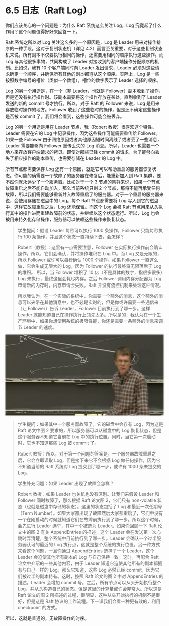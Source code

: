 # 6.5 日志（Raft Log）

你们应该关心的一个问题是：为什么 Raft 系统这么关注 Log，Log 究竟起了什么作用？这个问题值得好好来回答一下。

Raft 系统之所以对 Log 关注这么多的一个原因是，Log 是 Leader 用来对操作排序的一种手段。这对于复制状态机（详见 4.2）而言至关重要，对于这些复制状态机来说，所有副本不仅要执行相同的操作，还需要用相同的顺序执行这些操作。而 Log 与其他很多事物，共同构成了 Leader 对接收到的客户端操作分配顺序的机制。比如说，我有 10 个客户端同时向 Leader 发出请求，Leader 必须对这些请求确定一个顺序，并确保所有其他的副本都遵从这个顺序。实际上，Log 是一些按照数字编号的槽位（类似一个数组），槽位的数字表示了 Leader 选择的顺序。

Log 的另一个用途是，在一个（非 Leader，也就是 Follower）副本收到了操作，但是还没有执行操作时。该副本需要将这个操作存放在某处，直到收到了 Leader 发送的新的 commit 号才执行。所以，对于 Raft 的 Follower 来说，Log 是用来存放临时操作的地方。Follower 收到了这些临时的操作，但是还不确定这些操作是否被 commit 了。我们将会看到，这些操作可能会被丢弃。

Log 的另一个用途是用在 Leader 节点，我（Robert 教授）很喜欢这个特性。Leader 需要在它的 Log 中记录操作，因为这些操作可能需要重传给 Follower。如果一些 Follower 由于网络原因或者其他原因短时间离线了或者丢了一些消息，Leader 需要能够向 Follower 重传丢失的 Log 消息。所以，Leader 也需要一个地方来存放客户端请求的拷贝。即使对那些已经 commit 的请求，为了能够向丢失了相应操作的副本重传，也需要存储在 Leader 的 Log 中。

所有节点都需要保存 Log 还有一个原因，就是它可以帮助重启的服务器恢复状态。你可能的确需要一个故障了的服务器在修复后，能重新加入到 Raft 集群，要不然你就永远少了一个服务器。比如对于一个 3 节点的集群来说，如果一个节点故障重启之后不能自动加入，那么当前系统只剩 2 个节点，那将不能再承受任何故障，所以我们需要能够重新并入故障重启了的服务器。对于一个重启的服务器来说，会使用存储在磁盘中的 Log。每个 Raft 节点都需要将 Log 写入到它的磁盘中，这样它故障重启之后，Log 还能保留。而这个 Log 会被 Raft 节点用来从头执行其中的操作进而重建故障前的状态，并继续以这个状态运行。所以，Log 也会被用来持久化存储操作，服务器可以依赖这些操作来恢复状态。

> 学生提问：假设 Leader 每秒可以执行 1000 条操作，Follower 只能每秒执行 100 条操作，并且这个状态一直持续下去，会怎样？
>
> Robert（教授）：这里有一点需要注意，Follower 在实际执行操作前会确认操作。所以，它们会确认，并将操作堆积在 Log 中。而 Log 又是无限的，所以 Follower 或许可以每秒确认 1000 个操作。如果 Follower 一直这么做，它会生成无限大的 Log，因为 Follower 的执行最终将无限落后于 Log 的堆积。 所以，当 Follower 堆积了 10 亿（不是具体的数字，指很多很多）Log 未执行，最终这里会耗尽内存。之后 Follower 调用内存分配器为 Log 申请新的内存时，内存申请会失败。Raft 并没有流控机制来处理这种情况。
>
> 所以我认为，在一个实际的系统中，你需要一个额外的消息，这个额外的消息可以夹带在其他消息中，也不必是实时的，但是你或许需要一些通信来（让 Follower）告诉 Leader，Follower 目前执行到了哪一步。这样 Leader 就能知道自己在操作执行上领先太多。所以是的，我认为在一个生产环境中，如果你想使用系统的极限性能，你还是需要一条额外的消息来调节 Leader 的速度。

![](<../assets/image (22).png>)

> 学生提问：如果其中一个服务器故障了，它的磁盘中会存有 Log，因为这是 Raft 论文中图 2 要求的，所以服务器可以从磁盘中的 Log 恢复状态，但是这个服务器不知道它当前在 Log 中的执行位置。同时，当它第一次启动时，它也不知道那些 Log 被 commit 了。
>
> Robert 教授：所以，对于第一个问题的答案是，一个服务器故障重启之后，它会立即读取 Log，但是接下来它不会根据 Log 做任何操作，因为它不知道当前的 Raft 系统对 Log 提交到了哪一步，或许有 1000 条未提交的 Log。
>
> 学生补充问题：如果 Leader 出现了故障会怎样？
>
> Robert 教授：如果 Leader 也关机也没有区别。让我们来假设 Leader 和 Follower 同时故障了，那么根据 Raft 论文图 2，它们只有 non-volatile 状态（也就是磁盘中存储的状态）。这里的状态包括了 Log 和最近一次任期号（Term Number）。如果大家都出现了故障然后大家都重启了，它们中没有一个在刚启动的时候就知道它们在故障前执行到了哪一步。所以这个时候，会先进行 Leader 选举，其中一个被选为 Leader。如果你回顾一下 Raft 论文中的图 2 有关 AppendEntries 的描述，这个 Leader 会在发送第一次心跳时弄清楚，整个系统中目前执行到了哪一步。Leader 会确认一个过半服务器认可的最近的 Log 执行点，这就是整个系统的执行位置。另一种方式来看这个问题，一旦你通过 AppendEntries 选择了一个 Leader，这个 Leader 会迫使其他所有副本的 Log 与自己保持一致。这时，再配合 Raft 论文中介绍的一些其他内容，由于 Leader 知道它迫使其他所有的副本都拥有与自己一样的 Log，那么它知道，这些 Log 必然已经 commit，因为它们被过半的副本持有。这时，按照 Raft 论文的图 2 中对 AppendEntries 的描述，Leader 会增加 commit 号。之后，所有节点可以从头开始执行整个 Log，并从头构造自己的状态。但是这里的计算量或许会非常大。所以这是 Raft 论文的图 2 所描述的过程，很明显，这种从头开始执行的机制不是很好，但是这是 Raft 协议的工作流程。下一课我们会看一种更有效的，利用 checkpoint 的方式。

所以，这就是普通的，无故障操作的时序。
